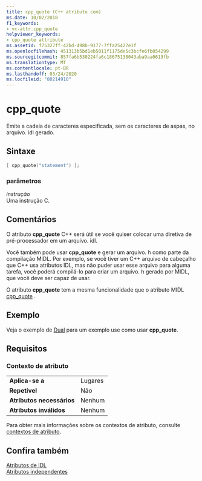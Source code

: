 ```yaml
---
title: cpp_quote (C++ atributo com)
ms.date: 10/02/2018
f1_keywords:
- vc-attr.cpp_quote
helpviewer_keywords:
- cpp_quote attribute
ms.assetid: f75327ff-42bd-498b-9177-7ffa25427e1f
ms.openlocfilehash: 451313b5bd1eb5011f1175de5c3bcfe6fb054299
ms.sourcegitcommit: 857fa6b530224fa6c18675138043aba9aa0619fb
ms.translationtype: MT
ms.contentlocale: pt-BR
ms.lasthandoff: 03/24/2020
ms.locfileid: "80214910"
---
```

# <a name="cpp_quote"></a>cpp_quote

Emite a cadeia de caracteres especificada, sem os caracteres de aspas, no arquivo. idl gerado.

## <a name="syntax"></a>Sintaxe

```cpp
[ cpp_quote("statement") ];
```

### <a name="parameters"></a>parâmetros

*instrução*<br/>
Uma instrução C.

## <a name="remarks"></a>Comentários

O atributo **cpp_quote** C++ será útil se você quiser colocar uma diretiva de pré-processador em um arquivo. idl.

Você também pode usar **cpp_quote** e gerar um arquivo. h como parte da compilação MIDL. Por exemplo, se você tiver um C++ arquivo de cabeçalho que C++ usa atributos IDL, mas não puder usar esse arquivo para alguma tarefa, você poderá compilá-lo para criar um arquivo. h gerado por MIDL, que você deve ser capaz de usar.

O atributo **cpp_quote** tem a mesma funcionalidade que o atributo MIDL [cpp_quote](/windows/win32/Midl/cpp-quote) .

## <a name="example"></a>Exemplo

Veja o exemplo de [Dual](dual.md) para um exemplo use como usar **cpp_quote**.

## <a name="requirements"></a>Requisitos

### <a name="attribute-context"></a>Contexto de atributo

|||
|-|-|
|**Aplica-se a**|Lugares|
|**Repetível**|Não|
|**Atributos necessários**|Nenhum|
|**Atributos inválidos**|Nenhum|

Para obter mais informações sobre os contextos de atributo, consulte [contextos de atributo](cpp-attributes-com-net.md#contexts).

## <a name="see-also"></a>Confira também

[Atributos de IDL](idl-attributes.md)<br/>
[Atributos independentes](stand-alone-attributes.md)
